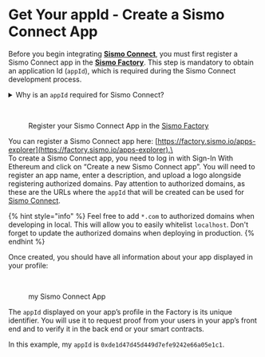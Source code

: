 # Get Your appId - Create a Sismo Connect App

Before you begin integrating [**Sismo Connect**](../../#sismo-connect-the-crypto-native-sso), you must first register a Sismo Connect app in the [**Sismo Factory**](https://factory.sismo.io/apps-explorer). This step is mandatory to obtain an application Id (`appId`), which is required during the Sismo Connect development process.

<details>

<summary>Why is an <code>appId</code> required for Sismo Connect?</summary>

The `appId` will be used to compute a vaultId, which is the unique identifier for a user on your app. The vaultId is simply the hash of a user's Vault secret and the appId.

$$vaultId = hash(vaultSecret, appId)$$

If we remove the `appId` from this simple calculation, we would have had the same vaultId for the same vaultSecret, effectively leaking information about a user that uses Sismo Connect on two different apps. The vaultId would be the same across different apps, and the user could be tracked if the vaultIds became public.

By introducing an `appId`, the vaultId is now different between apps, and the same user will have two different vaultIds on two different apps, effectively preserving the user's privacy.

You can learn more about this notion in this [article](../technical-documentation/vault-and-proof-identifiers.md).

</details>

<figure><img src="../../.gitbook/assets/Capture d’écran 2023-07-21 à 11.16.56.png" alt="" width="477"><figcaption><p>Register your Sismo Connect App in the <a href="https://factory.sismo.io/apps-explorer">Sismo Factory</a></p></figcaption></figure>

You can register a Sismo Connect app here: [https://factory.sismo.io/apps-explorer](https://factory.sismo.io/apps-explorer).\
\
To create a Sismo Connect app, you need to log in with Sign-In With Ethereum and click on “Create a new Sismo Connect app”. You will need to register an app name, enter a description, and upload a logo alongside registering authorized domains. Pay attention to authorized domains, as these are the URLs where the `appId` that will be created can be used for [Sismo Connect](../../#sismo-connect-the-crypto-native-sso).

{% hint style="info" %}
Feel free to add `*.com` to authorized domains when developing in local. This will allow you to easily whitelist `localhost`. Don't forget to update the authorized domains when deploying in production.
{% endhint %}

Once created, you should have all information about your app displayed in your profile:

<figure><img src="../../.gitbook/assets/Capture d’écran 2023-05-10 à 09.55.48.png" alt=""><figcaption><p>my Sismo Connect App</p></figcaption></figure>

The `appId` displayed on your app’s profile in the Factory is its unique identifier. You will use it to request proof from your users in your app’s front end and to verify it in the back end or your smart contracts.

In this example, my `appId` is `0xde1d47d45d449d7efe9242e66a05e1c1`.
